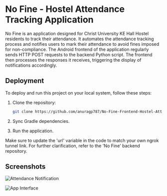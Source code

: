 # No Fine - Hostel Attendance Tracking Application

No Fine is an application designed for Christ University KE Hall Hostel residents to track their attendance. It automates the attendance tracking process and notifies users to mark their attendance to avoid fines imposed for non-compliance. The Android frontend of the application regularly sends HTTP POST requests to the backend Python script. The frontend then processes the responses it receives, triggering the display of notifications accordingly.

## Deployment

To deploy and run this project on your local system, follow these steps:

1. Clone the repository:

    ```bash
    git clone https://github.com/anuragp787/No-Fine-Frontend-Hostel-Attendance-Tracking-Application.git
    ```

2. Sync Gradle dependencies.

3. Run the application.

Make sure to update the 'url' variable in the code to match your own ngrok tunnel link. For further clarification, refer to the 'No Fine' backend repository.

## Screenshots

![Attendance Notification](https://res.cloudinary.com/dgh9mcfxu/image/upload/v1707934140/Screenshot_2024-02-14-22-46-20-18_e3dfd801bae453b1d34e24dd12bbba4f_exkdso.jpg)

![App Interface](https://res.cloudinary.com/dgh9mcfxu/image/upload/v1707934139/Screenshot_2024-02-14-08-40-15-95_b783bf344239542886fee7b48fa4b892_jw7le3.jpg)
